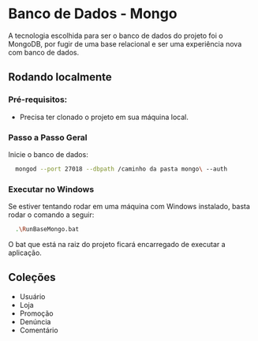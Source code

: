 # Banco de Dados - Mongo

A tecnologia escolhida para ser o banco de dados do projeto foi o MongoDB, por fugir de uma base relacional e ser uma experiência nova com banco de dados.

## Rodando localmente

### Pré-requisitos:

- Precisa ter clonado o projeto em sua máquina local.

### Passo a Passo Geral

Inicie o banco de dados:

```bash
  mongod --port 27018 --dbpath /caminho da pasta mongo\ --auth
```

### Executar no Windows

Se estiver tentando rodar em uma máquina com Windows instalado, basta rodar o comando a seguir:

```bash
  .\RunBaseMongo.bat
```

O bat que está na raiz do projeto ficará encarregado de executar a aplicação.

## Coleções

- Usuário
- Loja
- Promoção
- Denúncia
- Comentário

